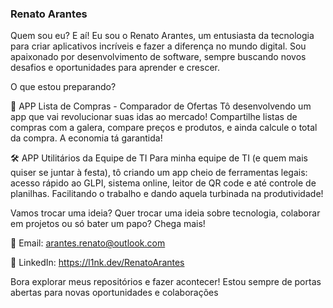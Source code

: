 ### Renato Arantes
Quem sou eu?
E aí! Eu sou o Renato Arantes, um entusiasta da tecnologia para criar aplicativos incríveis e fazer a diferença no mundo digital. Sou apaixonado por desenvolvimento de software, sempre buscando novos desafios e oportunidades para aprender e crescer.

O que estou preparando?

🛒 APP Lista de Compras - Comparador de Ofertas
Tô desenvolvendo um app que vai revolucionar suas idas ao mercado! Compartilhe listas de compras com a galera, compare preços e produtos, e ainda calcule o total da compra. A economia tá garantida!


🛠️ APP Utilitários da Equipe de TI
Para minha equipe de TI (e quem mais quiser se juntar à festa), tô criando um app cheio de ferramentas legais: acesso rápido ao GLPI, sistema online, leitor de QR code e até controle de planilhas. Facilitando o trabalho e dando aquela turbinada na produtividade!


Vamos trocar uma ideia?
Quer trocar uma ideia sobre tecnologia, colaborar em projetos ou só bater um papo? Chega mais!

📧 Email: arantes.renato@outlook.com

🔗 LinkedIn: https://l1nk.dev/RenatoArantes

Bora explorar meus repositórios e fazer acontecer! Estou sempre de portas abertas para novas oportunidades e colaborações
